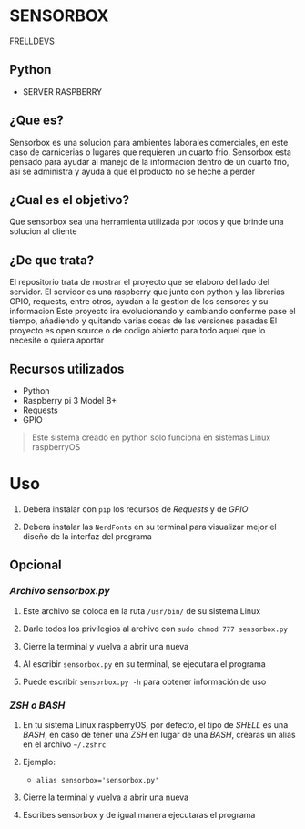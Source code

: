 # SENSORBOX

FRELLDEVS

## Python

* SERVER RASPBERRY

## ¿Que es?
Sensorbox es una solucion para ambientes laborales comerciales, en este caso de carnicerias o lugares que requieren un cuarto frio.
Sensorbox esta pensado para ayudar al manejo de la informacion dentro de un cuarto frio, asi se administra y ayuda a que el producto no se heche a perder

## ¿Cual es el objetivo?
Que sensorbox sea una herramienta utilizada por todos y que brinde una solucion al cliente

## ¿De que trata?
El repositorio trata de mostrar el proyecto que se elaboro del lado del servidor.
El servidor es una raspberry que junto con python y las librerias GPIO, requests, entre otros, ayudan a la gestion de los sensores y su informacion
Este proyecto ira evolucionando y cambiando conforme pase el tiempo, añadiendo y quitando varias cosas de las versiones pasadas
El proyecto es open source o de codigo abierto para todo aquel que lo necesite o quiera aportar

## Recursos utilizados

* Python
* Raspberry pi 3 Model B+
* Requests
* GPIO

> Este sistema creado en python solo funciona en sistemas Linux raspberryOS

# Uso

1. Debera instalar con `pip` los recursos de *Requests* y de *GPIO*

2. Debera instalar las `NerdFonts` en su terminal para visualizar mejor el diseño de la interfaz del programa

## Opcional

### *Archivo sensorbox.py*

1. Este archivo se coloca en la ruta `/usr/bin/` de su sistema Linux

2. Darle todos los privilegios al archivo con `sudo chmod 777 sensorbox.py`

3. Cierre la terminal y vuelva a abrir una nueva

4. Al escribir `sensorbox.py` en su terminal, se ejecutara el programa

5. Puede escribir `sensorbox.py -h` para obtener información de uso

### *ZSH o BASH*

1. En tu sistema Linux raspberryOS, por defecto, el tipo de *SHELL* es una *BASH*, en caso de tener una *ZSH* en lugar de una *BASH*, crearas un alias en el archivo `~/.zshrc`

2. Ejemplo:
    * `alias sensorbox='sensorbox.py'`

3. Cierre la terminal y vuelva a abrir una nueva

4. Escribes sensorbox y de igual manera ejecutaras el programa
